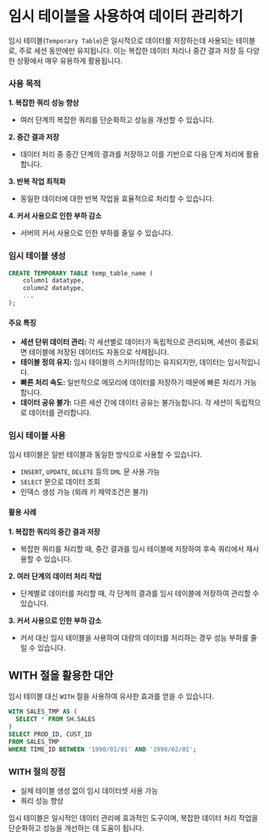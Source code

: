 # 임시 테이블을 사용하여 데이터 관리하기

임시 테이블(`Temporary Table`)은 일시적으로 데이터를 저장하는데 사용되는 테이블로, 주로 세션 동안에만 유지됩니다.
이는 복잡한 데이터 처리나 중간 결과 저장 등 다양한 상황에서 매우 유용하게 활용됩니다.

### 사용 목적

**1. 복잡한 쿼리 성능 향상**

- 여러 단계의 복잡한 쿼리를 단순화하고 성능을 개선할 수 있습니다.

**2. 중간 결과 저장**

- 데이터 처리 중 중간 단계의 결과를 저장하고 이를 기반으로 다음 단계 처리에 활용합니다.

**3. 반복 작업 최적화**

- 동일한 데이터에 대한 반복 작업을 효율적으로 처리할 수 있습니다.

**4. 커서 사용으로 인한 부하 감소**

- 서버의 커서 사용으로 인한 부하를 줄일 수 있습니다.

### 임시 테이블 생성

```sql
CREATE TEMPORARY TABLE temp_table_name (
    column1 datatype,
    column2 datatype,
    ...
);
```

#### 주요 특징

- **세션 단위 데이터 관리:** 각 세션별로 데이터가 독립적으로 관리되며, 세션이 종료되면 테이블에 저장된 데이터도 자동으로 삭제됩니다.
- **테이블 정의 유지:** 임시 테이블의 스키마(정의)는 유지되지만, 데이터는 임시적입니다.
- **빠른 처리 속도:** 일반적으로 메모리에 데이터를 저장하기 때문에 빠른 처리가 가능합니다.
- **데이터 공유 불가:** 다른 세션 간에 데이터 공유는 불가능합니다. 각 세션이 독립적으로 데이터를 관리합니다.

### 임시 테이블 사용

임시 테이블은 일반 테이블과 동일한 방식으로 사용할 수 있습니다.

- `INSERT`, `UPDATE`, `DELETE` 등의 `DML` 문 사용 가능
- `SELECT` 문으로 데이터 조회
- 인덱스 생성 가능 (외래 키 제약조건은 불가)

#### 활용 사례

**1. 복잡한 쿼리의 중간 결과 저장**

- 복잡한 쿼리를 처리할 때, 중간 결과를 임시 테이블에 저장하여 후속 쿼리에서 재사용할 수 있습니다.

**2. 여러 단계의 데이터 처리 작업**

- 단계별로 데이터를 처리할 때, 각 단계의 결과를 임시 테이블에 저장하여 관리할 수 있습니다.

**3. 커서 사용으로 인한 부하 감소**

- 커서 대신 임시 테이블을 사용하여 대량의 데이터를 처리하는 경우 성능 부하를 줄일 수 있습니다.

## WITH 절을 활용한 대안

임시 테이블 대신 `WITH` 절을 사용하여 유사한 효과를 얻을 수 있습니다.

```sql
WITH SALES_TMP AS (
  SELECT * FROM SH.SALES
)
SELECT PROD_ID, CUST_ID
FROM SALES_TMP
WHERE TIME_ID BETWEEN '1998/01/01' AND '1998/02/01';
```

### WITH 절의 장점

- 실제 테이블 생성 없이 임시 데이터셋 사용 가능
- 쿼리 성능 향상

임시 테이블은 일시적인 데이터 관리에 효과적인 도구이며, 복잡한 데이터 처리 작업을 단순화하고 성능을 개선하는 데 도움이 됩니다.
